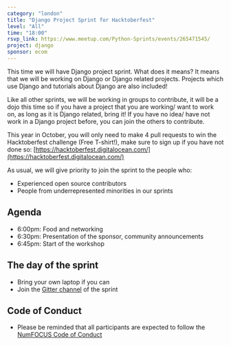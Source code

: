 ```yaml
---
category: "london"
title: "Django Project Sprint for Hacktoberfest"
level: "All"
time: "18:00"
rsvp_link: https://www.meetup.com/Python-Sprints/events/265471545/
project: django
sponsor: ecom
---
```


This time we will have Django project sprint. What does it means? It means that we will be working on Django or Django related projects. Projects which use Django and tutorials about Django are also included!

Like all other sprints, we will be working in groups to contribute, it will be a dojo this time so if you have a project that you are working/ want to work on, as long as it is Django related, bring it! If you have no idea/ have not work in a Django project before, you can join the others to contribute.

This year in October, you will only need to make 4 pull requests to win the Hacktoberfest challenge (Free T-shirt!), make sure to sign up if you have not done so: [https://hacktoberfest.digitalocean.com/](https://hacktoberfest.digitalocean.com/)

As usual, we will give priority to join the sprint to the people who:

- Experienced open source contributors
- People from underrepresented minorities in our sprints

Agenda
------

- 6:00pm: Food and networking
- 6:30pm: Presentation of the sponsor, community announcements
- 6:45pm: Start of the workshop


The day of the sprint
---------------------

- Bring your own laptop if you can
- Join the [Gitter channel](https://gitter.im/py-sprints/django) of the sprint

Code of Conduct
---------------

- Please be reminded that all participants are expected to follow the [NumFOCUS Code of Conduct](https://numfocus.org/code-of-conduct)

